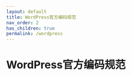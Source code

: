 ```yaml
---
layout: default
title: WordPress官方编码规范
nav_order: 2
has_children: true
permalink: /wordpress
---
```


# WordPress官方编码规范

